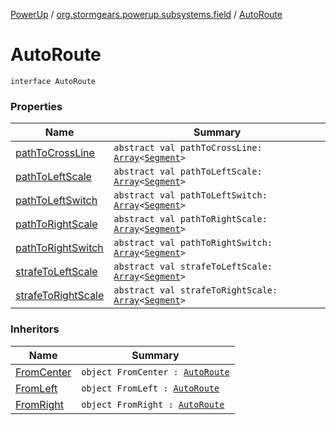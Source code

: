 [PowerUp](../../index.md) / [org.stormgears.powerup.subsystems.field](../index.md) / [AutoRoute](./index.md)

# AutoRoute

`interface AutoRoute`

### Properties

| Name | Summary |
|---|---|
| [pathToCrossLine](path-to-cross-line.md) | `abstract val pathToCrossLine: `[`Array`](https://kotlinlang.org/api/latest/jvm/stdlib/kotlin/-array/index.html)`<`[`Segment`](../-segment/index.md)`>` |
| [pathToLeftScale](path-to-left-scale.md) | `abstract val pathToLeftScale: `[`Array`](https://kotlinlang.org/api/latest/jvm/stdlib/kotlin/-array/index.html)`<`[`Segment`](../-segment/index.md)`>` |
| [pathToLeftSwitch](path-to-left-switch.md) | `abstract val pathToLeftSwitch: `[`Array`](https://kotlinlang.org/api/latest/jvm/stdlib/kotlin/-array/index.html)`<`[`Segment`](../-segment/index.md)`>` |
| [pathToRightScale](path-to-right-scale.md) | `abstract val pathToRightScale: `[`Array`](https://kotlinlang.org/api/latest/jvm/stdlib/kotlin/-array/index.html)`<`[`Segment`](../-segment/index.md)`>` |
| [pathToRightSwitch](path-to-right-switch.md) | `abstract val pathToRightSwitch: `[`Array`](https://kotlinlang.org/api/latest/jvm/stdlib/kotlin/-array/index.html)`<`[`Segment`](../-segment/index.md)`>` |
| [strafeToLeftScale](strafe-to-left-scale.md) | `abstract val strafeToLeftScale: `[`Array`](https://kotlinlang.org/api/latest/jvm/stdlib/kotlin/-array/index.html)`<`[`Segment`](../-segment/index.md)`>` |
| [strafeToRightScale](strafe-to-right-scale.md) | `abstract val strafeToRightScale: `[`Array`](https://kotlinlang.org/api/latest/jvm/stdlib/kotlin/-array/index.html)`<`[`Segment`](../-segment/index.md)`>` |

### Inheritors

| Name | Summary |
|---|---|
| [FromCenter](../-auto-routes/-from-center/index.md) | `object FromCenter : `[`AutoRoute`](./index.md) |
| [FromLeft](../-auto-routes/-from-left/index.md) | `object FromLeft : `[`AutoRoute`](./index.md) |
| [FromRight](../-auto-routes/-from-right/index.md) | `object FromRight : `[`AutoRoute`](./index.md) |
